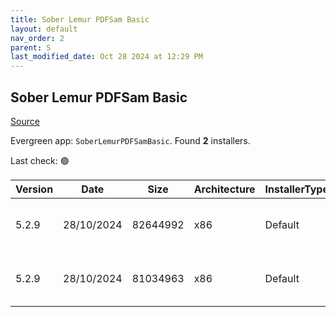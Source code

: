 ```yaml
---
title: Sober Lemur PDFSam Basic
layout: default
nav_order: 2
parent: S
last_modified_date: Oct 28 2024 at 12:29 PM
---
```


## Sober Lemur PDFSam Basic

[Source](https://pdfsam.org/pdfsam-basic/)

Evergreen app: `SoberLemurPDFSamBasic`. Found **2** installers.

Last check: 🟢

| Version | Date       | Size     | Architecture | InstallerType | Type | URI                                                                                                                                                                          |
| ------- | ---------- | -------- | ------------ | ------------- | ---- | ---------------------------------------------------------------------------------------------------------------------------------------------------------------------------- |
| 5.2.9   | 28/10/2024 | 82644992 | x86          | Default       | msi  | [https://github.com/torakiki/pdfsam/releases/download/v5.2.9/pdfsam-5.2.9.msi](https://github.com/torakiki/pdfsam/releases/download/v5.2.9/pdfsam-5.2.9.msi)                 |
| 5.2.9   | 28/10/2024 | 81034963 | x86          | Default       | zip  | [https://github.com/torakiki/pdfsam/releases/download/v5.2.9/pdfsam-5.2.9-windows.zip](https://github.com/torakiki/pdfsam/releases/download/v5.2.9/pdfsam-5.2.9-windows.zip) |
